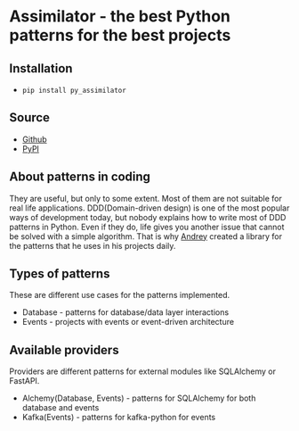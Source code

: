 # Assimilator - the best Python patterns for the best projects

## Installation
* `pip install py_assimilator`

## Source
* [Github](https://github.com/knucklesuganda/py_assimilator)
* [PyPI](https://pypi.org/project/py-assimilator/)

## About patterns in coding
They are useful, but only to some extent. Most of them are not suitable for 
real life applications. DDD(Domain-driven design) is one of the most popular ways of development
today, but nobody explains how to write most of DDD patterns in Python. Even if they do, life gives you another
issue that cannot be solved with a simple algorithm. That is why [Andrey](https://www.youtube.com/channel/UCSNpJHMOU7FqjD4Ttux0uuw) created
a library for the patterns that he uses in his projects daily.

## Types of patterns
These are different use cases for the patterns implemented.

- Database - patterns for database/data layer interactions
- Events - projects with events or event-driven architecture

## Available providers
Providers are different patterns for external modules like SQLAlchemy or 
FastAPI.

- Alchemy(Database, Events) - patterns for SQLAlchemy for both database and events
- Kafka(Events) - patterns for kafka-python for events
